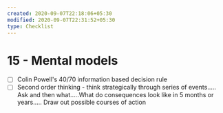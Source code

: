 ```yaml
---
created: 2020-09-07T22:18:06+05:30
modified: 2020-09-07T22:31:52+05:30
type: Checklist
---
```


# 15 - Mental models

- [ ] Colin Powell's 40/70 information based decision rule
- [ ] Second order thinking - think strategically through series of events..... Ask and then what.....What do consequences look like in 5 months or years..... Draw out possible courses of action